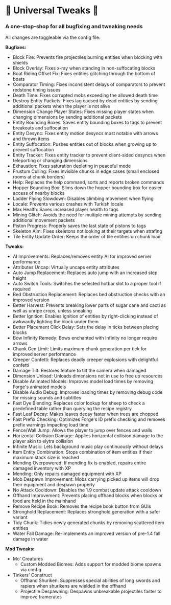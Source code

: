 # 🔧 Universal Tweaks 🔧

### A one-stop-shop for all bugfixing and tweaking needs

All changes are toggleable via the config file.

**Bugfixes:**

* Block Fire: Prevents fire projectiles burning entities when blocking with shields
* Block Overlay: Fixes x-ray when standing in non-suffocating blocks
* Boat Riding Offset Fix: Fixes entities glitching through the bottom of boats
* Comparator Timing: Fixes inconsistent delays of comparators to prevent redstone timing issues
* Death Time: Fixes corrupted mobs exceeding the allowed death time
* Destroy Entity Packets: Fixes lag caused by dead entities by sending additional packets when the player is not alive
* Dimension Change Player States: Fixes missing player states when changing dimensions by sending additional packets
* Entity Bounding Boxes: Saves entity bounding boxes to tags to prevent breakouts and suffocation
* Entity Desync: Fixes entity motion desyncs most notable with arrows and thrown items
* Entity Suffocation: Pushes entities out of blocks when growing up to prevent suffocation
* Entity Tracker: Fixes entity tracker to prevent client-sided desyncs when teleporting or changing dimensions
* Exhaustion: Fixes saturation depleting in peaceful mode
* Frustum Culling: Fixes invisible chunks in edge cases (small enclosed rooms at chunk borders)
* Help: Replaces the help command, sorts and reports broken commands
* Hopper Bounding Box: Slims down the hopper bounding box for easier access of nearby blocks
* Ladder Flying Slowdown: Disables climbing movement when flying
* Locale: Prevents various crashes with Turkish locale
* Max Health: Saves increased player health to tags
* Mining Glitch: Avoids the need for multiple mining attempts by sending additional movement packets
* Piston Progress: Properly saves the last state of pistons to tags
* Skeleton Aim: Fixes skeletons not looking at their targets when strafing
* Tile Entity Update Order: Keeps the order of tile entities on chunk load

**Tweaks:**

* AI Improvements: Replaces/removes entity AI for improved server performance
* Attributes Uncap: Virtually uncaps entity attributes
* Auto Jump Replacement: Replaces auto jump with an increased step height
* Auto Switch Tools: Switches the selected hotbar slot to a proper tool if required
* Bed Obstruction Replacement: Replaces bed obstruction checks with an improved version
* Better Harvest: Prevents breaking lower parts of sugar cane and cacti as well as unripe crops, unless sneaking
* Better Ignition: Enables ignition of entities by right-clicking instead of awkwardly lighting the block under them
* Better Placement Click Delay: Sets the delay in ticks between placing blocks
* Bow Infinity Remedy: Bows enchanted with Infinity no longer require arrows
* Chunk Gen Limit: Limits maximum chunk generation per tick for improved server performance
* Creeper Confetti: Replaces deadly creeper explosions with delightful confetti
* Damage Tilt: Restores feature to tilt the camera when damaged
* Dimension Unload: Unloads dimensions not in use to free up resources
* Disable Animated Models: Improves model load times by removing Forge's animated models
* Disable Audio Debug: Improves loading times by removing debug code for missing sounds and subtitles
* Fast Dye Blending: Replaces color lookup for sheep to check a predefined table rather than querying the recipe registry
* Fast Leaf Decay: Makes leaves decay faster when trees are chopped
* Fast Prefix Checking: Optimizes Forge's ID prefix checking and removes prefix warnings impacting load time
* Fence/Wall Jump: Allows the player to jump over fences and walls
* Horizontal Collision Damage: Applies horizontal collision damage to the player akin to elytra collision
* Infinite Music: Lets background music play continuously without delays
* Item Entity Combination: Stops combination of item entities if their maximum stack size is reached
* Mending Overpowered: If mending fix is enabled, repairs entire damaged inventory with XP
* Mending: Only repairs damaged equipment with XP
* Mob Despawn Improvement: Mobs carrying picked up items will drop their equipment and despawn properly
* No Attack Cooldown: Disables the 1.9 combat update attack cooldown
* Offhand Improvement: Prevents placing offhand blocks when blocks or food are held in the mainhand
* Remove Recipe Book: Removes the recipe book button from GUIs
* Stronghold Replacement: Replaces stronghold generation with a safer variant
* Tidy Chunk: Tidies newly generated chunks by removing scattered item entities
* Water Fall Damage: Re-implements an improved version of pre-1.4 fall damage in water

**Mod Tweaks:**

* Mo' Creatures
    * Custom Modded Biomes: Adds support for modded biome spawns via config
* Tinkers' Construct
    * Offhand Shuriken: Suppresses special abilities of long swords and rapiers when shurikens are wielded in the offhand
    * Projectile Despawning: Despawns unbreakable projectiles faster to improve framerates